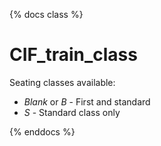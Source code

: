 {% docs class %}

# CIF_train_class
Seating classes available:
* *Blank* or *B* - First and standard
* *S* - Standard class only

{% enddocs %}